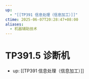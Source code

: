 ```yaml
---
up:
  - "[[TP391 信息处理（信息加工）]]"
ctime: 2025-06-07T20:28:47+08:00
aliases:
  - 机器辅助技术
---
```


# TP391.5 诊断机

- up: [[TP391 信息处理（信息加工）]]

